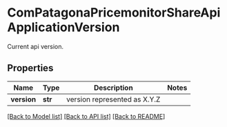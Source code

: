 # ComPatagonaPricemonitorShareApiApplicationVersion

Current api version.
## Properties
Name | Type | Description | Notes
------------ | ------------- | ------------- | -------------
**version** | **str** | version represented as X.Y.Z | 

[[Back to Model list]](../README.md#documentation-for-models) [[Back to API list]](../README.md#documentation-for-api-endpoints) [[Back to README]](../README.md)


